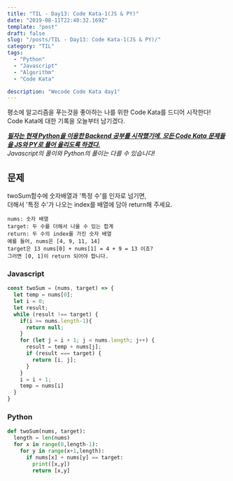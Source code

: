 ```yaml
---
title: "TIL - Day13: Code Kata-1(JS & PY)"
date: "2019-08-11T22:40:32.169Z"
template: "post"
draft: false
slug: "/posts/TIL - Day13: Code Kata-1(JS & PY)/"
category: "TIL"
tags:
  - "Python"
  - "Javascript"
  - "Algorithm"
  - "Code Kata"

description: "Wecode Code Kata day1"
---
```


평소에 알고리즘을 푸는것을 좋아하는 나를 위한 Code Kata를 드디어 시작한다! Code Kata에 대한 기록을 오늘부터 남기겠다.

_**<u>필자는 현재 Python을 이용한 Backend 공부를 시작했기에, 모든 Code Kata 문제들을 JS와 PY로 풀어 올리도록 하겠다.</u>**_</br>
_Javascript의 풀이와 Python의 풀이는 다를 수 있습니다!_

## 문제

twoSum함수에 숫자배열과 '특정 수'를 인자로 넘기면, </br>더해서 '특정 수'가 나오는 index를 배열에 담아 return해 주세요.

> >

    nums: 숫자 배열
    target: 두 수를 더해서 나올 수 있는 합계
    return: 두 수의 index를 가진 숫자 배열
    예를 들어, nums은 [4, 9, 11, 14]
    target은 13 nums[0] + nums[1] = 4 + 9 = 13 이죠?
    그러면 [0, 1]이 return 되어야 합니다.

### Javascript

```Javascript
const twoSum = (nums, target) => {
  let temp = nums[0];
  let i = 0;
  let result;
  while (result !== target) {
    if(i >= nums.length-1){
      return null;
    }
    for (let j = i + 1; j < nums.length; j++) {
      result = temp + nums[j];
      if (result === target) {
        return [i, j];
      }
    }
    i = i + 1;
    temp = nums[i]
  }
}
```

### Python

```Python
def twoSum(nums, target):
  length = len(nums)
  for x in range(0,length-1):
    for y in range(x+1,length):
      if nums[x] + nums[y] == target:
        print([x,y])
        return [x,y]

```
